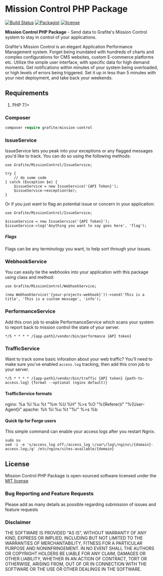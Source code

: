 # Mission Control PHP Package

[![Build Status](https://travis-ci.org/GrafiteInc/Mission-Control-Package.svg?branch=master)](https://travis-ci.org/GrafiteInc/Mission-Control-Package)
[![Packagist](https://img.shields.io/packagist/dt/grafite/mission-control.svg)](https://packagist.org/packages/grafite/mission-control)
[![license](https://img.shields.io/github/license/mashape/apistatus.svg)](https://packagist.org/packages/grafite/mission-control-package)

**Mission Control PHP Package** - Send data to Grafite's Mission Control system to stay in control of your applications.

Grafite's Mission Control is an elegant Application Performance Management system. Forget being inundated with hundreds of charts and complex configurations for CMS websites, custom E-commerce platforms etc. Utilize the simple user interface, with specific data for high demand moments. Get notifications within minutes of your system being overloaded, or high levels of errors being triggered. Set it up in less than 5 minutes with your next deployment, and take back your weekends.

## Requirements

1. PHP 7.1+

### Composer

```php
composer require grafite/mission-control
```

### IssueService

IssueService lets you peak into your exceptions or any flagged messages you'd like to track. You can do so using the following methods:

```
use Grafite/MissionControl/IssueService;

try {
    // do some code
} catch (Exception $e) {
    $issueService = new IssueService('{API Token}');
    $issueService->exception($e);
}
```

Or if you just want to flag an potential issue or concern in your applicaiton:

```
use Grafite/MissionControl/IssueService;

$issueService = new IssueService('{API Token}');
$issueService->log('Anything you want to say goes here', 'flag');
```

##### Flags

Flags can be any terminology you want, to help sort through your issues.

### WebhookService

You can easily tie the webhooks into your application with this package using class and method:

```
use Grafite/MissionControl/WebhookService;

(new WebhookService('{your-projects-webhook}'))->send('This is a title', 'This is a custom message', 'info');
```

### PerformanceService

Add this cron job to enable PerformanceService which scans your system to report back to mission control the state of your server.

```
*/5 * * * * /{app-path}/vendor/bin/performance {API token}
```

### TrafficService

Want to track some basic inforation about your web traffic? You'll need to make sure you've enabled `access.log` tracking, then add this cron job to your server.

```
*/5 * * * * /{app-path}/vendor/bin/traffic {API token} {path-to-access.log} {format --optional (nginx default)}
```

#### TrafficService formats

nginx: %a %l %u %t "%m %U %H" %>s %O "%{Referer}i" \"%{User-Agent}i"
apache: %h %l %u %t "%r" %>s %b

#### Quick tip for Forge users

This simple command can enable your access logs after you restart Ngnix.

```
sudo su
sed -i -e 's/access_log off;/access_log \/var\/log\/nginx\/{domain}-access.log;/g' /etc/nginx/sites-available/{domain}
```

## License
Mission Control PHP Package is open-sourced software licensed under the [MIT license](http://opensource.org/licenses/MIT)

### Bug Reporting and Feature Requests
Please add as many details as possible regarding submission of issues and feature requests

### Disclaimer
THE SOFTWARE IS PROVIDED "AS IS", WITHOUT WARRANTY OF ANY KIND, EXPRESS OR IMPLIED, INCLUDING BUT NOT LIMITED TO THE WARRANTIES OF MERCHANTABILITY, FITNESS FOR A PARTICULAR PURPOSE AND NONINFRINGEMENT. IN NO EVENT SHALL THE AUTHORS OR COPYRIGHT HOLDERS BE LIABLE FOR ANY CLAIM, DAMAGES OR OTHER LIABILITY, WHETHER IN AN ACTION OF CONTRACT, TORT OR OTHERWISE, ARISING FROM, OUT OF OR IN CONNECTION WITH THE SOFTWARE OR THE USE OR OTHER DEALINGS IN THE SOFTWARE.
